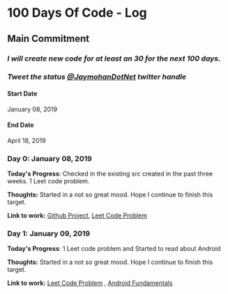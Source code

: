 # 100 Days Of Code - Log

## Main Commitment
### *I will create new code for at least an 30 for the next 100 days.*
### *Tweet the status [@JaymohanDotNet](https://twitter.com/JayamohanDotNet) twitter handle*

#### Start Date
January 08, 2019 

#### End Date
April 18, 2019 

### Day 0: January 08, 2019 

**Today's Progress**: Checked in the existing src created in the past three weeks. 1 Leet code problem.

**Thoughts:** Started in a not so great mood. Hope I continue to finish this target.

**Link to work:**  [Github Project](https://github.com/jjayamohan/100-days-of-code), [Leet Code Problem](https://github.com/jjayamohan/100-days-of-code/blob/master/src/main/java/com.jay/leetcode/easy/AddDigit.java) 

### Day 1: January 09, 2019 

**Today's Progress**: 1 Leet code problem and Started to read about Android 

**Thoughts:** Started in a not so great mood. Hope I continue to finish this target.

**Link to work:**  [Leet Code Problem](https://github.com/jjayamohan/100-days-of-code/blob/master/src/main/java/com.jay/leetcode/easy/AddDigit.java)
, [Android Fundamentals](https://developer.android.com/guide/components/fundamentals)  

